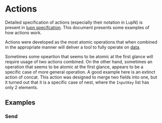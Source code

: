# Actions
Detailed specification of actions (especially their notation in LupN) is present in [lupn specifcation](lupn.md). This document presents some examples of how actions work.

Actions were developed as the most atomic operations that when combined in the appropriate manner will deliver a tool to fully operate on [data](../defs.md#data).

Sometimes some opeartion that seems to be atomic at the first glance will require usage of two actions combined. On the other hand, sometimes an operation that seems to be atomic at the first glance, appears to be a specific case of more general operation. A good example here is an extinct action of concat. This action was designed to merge two fields into one, but it turned out that it is a specific case of nest, where the `InputKey` list has only 2 elements. 

## Examples

### Send


